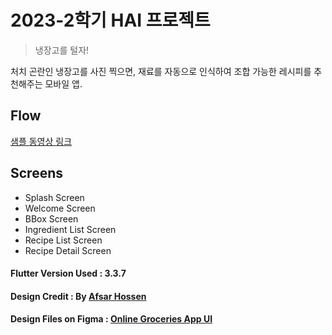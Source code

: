 
# 2023-2학기 HAI 프로젝트

> 냉장고를 털자!

처치 곤란인 냉장고를 사진 찍으면, 재료를 자동으로 인식하여 조합 가능한 레시피를 추천해주는 모바일 앱.

## Flow

[샘플 동영상 링크](https://youtu.be/Th7LCzJ4DkY?si=tlol-wiA4HQqfjB6)

## Screens  
- Splash Screen  
- Welcome Screen  
- BBox Screen
- Ingredient List Screen
- Recipe List Screen
- Recipe Detail Screen


#### Flutter Version Used : 3.3.7
#### Design Credit : By  [Afsar Hossen](https://www.linkedin.com/in/afsar-shuvo/)  
#### Design Files on Figma : [Online Groceries App UI](https://www.figma.com/community/file/882645007956337261)  
  